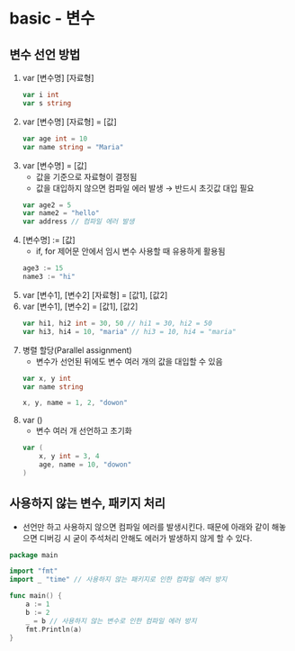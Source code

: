 # basic - 변수

## 변수 선언 방법
1. var [변수명] [자료형]
    ```go
    var i int
    var s string
    ```
2. var [변수명] [자료형] = [값]
    ```go
    var age int = 10
    var name string = "Maria"
    ```
3. var [변수명] = [값]
    - 값을 기준으로 자료형이 결정됨
    - 값을 대입하지 않으면 컴파일 에러 발생 → 반드시 초깃값 대입 필요
    ```go
    var age2 = 5
    var name2 = "hello"
    var address // 컴파일 에러 발생
    ```
4. [변수명] := [값]
    - if, for 제어문 안에서 임시 변수 사용할 때 유용하게 활용됨
    ```go
    age3 := 15
    name3 := "hi"
    ```
5. var [변수1], [변수2] [자료형] = [값1], [값2]
6. var [변수1], [변수2] = [값1], [값2]
    ```go
    var hi1, hi2 int = 30, 50 // hi1 = 30, hi2 = 50
    var hi3, hi4 = 10, "maria" // hi3 = 10, hi4 = "maria"
    ```
7. 병렬 할당(Parallel assignment)
    - 변수가 선언된 뒤에도 변수 여러 개의 값을 대입할 수 있음
    ```go
    var x, y int
    var name string

    x, y, name = 1, 2, "dowon"
    ```
8. var ()
    - 변수 여러 개 선언하고 초기화
    ```go
    var (
        x, y int = 3, 4
        age, name = 10, "dowon"
    )
    ```
## 사용하지 않는 변수, 패키지 처리
  - 선언만 하고 사용하지 않으면 컴파일 에러를 발생시킨다. 때문에 아래와 같이 해놓으면 디버깅 시 굳이 주석처리 안해도 에러가 발생하지 않게 할 수 있다.
  ```go
  package main

  import "fmt"
  import _ "time" // 사용하지 않는 패키지로 인한 컴파일 에러 방지

  func main() {
      a := 1
      b := 2
      _ = b // 사용하지 않는 변수로 인한 컴파일 에러 방지
      fmt.Println(a)
  }
  ```